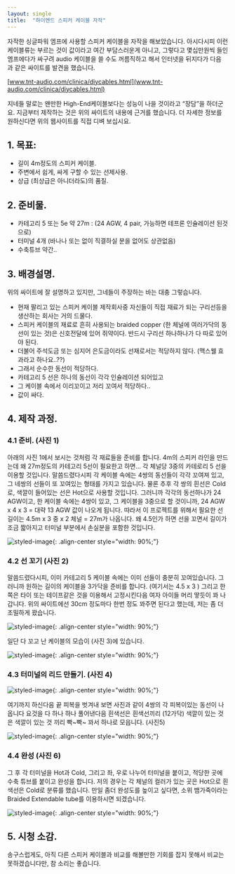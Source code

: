 ```yaml
---
layout: single
title:  "하이엔드 스피커 케이블 자작"
---
```


자작한 싱글파워 엠프에 사용할 스피커 케이블을 자작을 해보았습니다. 아시다시피 이런 케이블류는 부르는 것이 값이라고 여간 부담스러운게 아니고, 그렇다고 몇십만원씩 들인 엠프에다가 싸구려 audio 케이블을 쓸 수도 꺼름직하고 해서 인터넷을 뒤지다가 다음 과 같은 싸이트를 발견을 했습니다.

[www.tnt-audio.com/clinica/diycables.html](www.tnt-audio.com/clinica/diycables.html)

지네들 말로는 왠만한 High-End케이블보다는 성능이 나을 것이라고 “장담”을 하더군요.
지금부터 제작하는 것은 위의 싸이트의 내용에 근거를 했습니다.
더 자세한 정보를 원하신다면 위의 웹사이트를 직접 디벼 보십시요.

## 1. 목표: 
- 길이 4m정도의 스피커 케이블.
- 주변에서 쉽게, 싸게 구할 수 있는 선제사용.
- 상급 (최상급은 아니더라도)의 품질.

## 2. 준비물.
- 카테고리 5 또는 5e 약 27m : (24 AGW, 4 pair, 가능하면 테프론 인슐레이션 된것으로)
- 터미널 4개 (바나나 또는 없이 직결하실 분을 없어도 상관없음)
- 수축튜브 약간..

## 3. 배경설명.
위의 싸이트에 잘 설명하고 있지만, 그네들이 주장하는 바는 대충 그렇습니다.
- 현재 팔리고 있는 스피커 케이블 제작회사중 자신들이 직접 재료가 되는 구리선등을 생산하는 회사는 거의 드물다.
- 스피커 케이블의 재료로 흔히 사용되는 braided copper (한 체널에 여러가닥의 동선이 있는 것)은 신호전달에 있어 쥐약이다. 반드시 구리선 하나하나가 다 따로 있어야 된다.
- 더불어 주석도금 또는 심지어 은도금이라도 선재로서는 적당하지 않다. (맥스웰 효과라고 하나요..??)
- 그래서 순수한 동선이 적당하다.
- 카테고리 5 선은 하나의 동선이 각각 인슐레이션 되어있고
- 그 케이블 속에서 이리꼬이고 저리 꼬여서 적당하다..
- 값이 싸다.

## 4. 제작 과정.
### 4.1 준비. (사진 1)
아래의 사진 1에서 보시는 것처럼 각 재료들을 준비를 합니다. 4m의 스피커 라인을 만드는데 왜 27m정도의 카테고리 5선이 필요한고 하면…
각 체널당 3중의 카테로리 5 선을 이용할 것입니다. 말씀드렸다시피 각 케이블 속에는 4쌍의 동선들이 각각 꼬여져 있고, 그 네쌍의 선들이 또 꼬여있는 형태를 가지고 있습니다.
물론 추후 각 쌍의 흰선은 Cold로, 색깔이 들어있는 선은 Hot으로 사용할 것입니다.
그러니까 각각의 동선하나가 24 AGW이고, 한 케이블 속에는 4쌍이 있고, 그 케이블을 3중으로 할 것이니까, 24 AGW x 4 x 3 = 대략 13 AGW 값이 나오게 됩니다.
따라서 이 프로젝트를 위해서 필요한 선길이는 4.5m x 3 중 x 2 체널 = 27m가 나옵니다.
왜 4.5인가 하면 선을 꼬면서 길이가 조금 짧아지고 터미널 부분에서 손실분을 포함한 것입니다.

![styled-image](/assets/images/2004-10-02/2004-10-02-01.jpg){: .align-center style="width: 90%;"}



### 4.2 선 꼬기 (사진 2)

말씀드렸다시피, 이미 카테고리 5 케이블 속에는 이미 선들이 충분히 꼬여있습니다.
그러니까 원하는 길이의 케이블을 3가닥을 준비를 합니다. (여기서는 4.5 x 3 )
그리고 한쪽은 타이 또는 테이프같은 것을 이용해서 고정시킨다음 여자 아이들 머리 땋듯이 꽈 나갑니다.
위의 싸이트에선 30cm 정도마다 한번 정도 꽈주면 된다고 했는데, 저는 좀 더 조밀하게 꽜습니다.

![styled-image](/assets/images/2004-10-02/2004-10-02-02.jpg){: .align-center style="width: 90%;"}

일단 다 꼬고 난 케이블의 모습이 (사진 3)에 있습니다.

![styled-image](/assets/images/2004-10-02/2004-10-02-03.jpg){: .align-center style="width: 90%;"}

### 4.3 터미널의 리드 만들기. (사진 4)

![styled-image](/assets/images/2004-10-02/2004-10-02-04.jpg){: .align-center style="width: 90%;"}

여기까지 하신다음 끝 피복을 벗겨내 보면 사진과 같이 4쌍의 각 피복이있는 동선이 나옵니다 요것을 다 하나 하나 풀어낸다음 흰색선은 흰색선끼리 (12가닥) 색깔이 있는 것은 색깔이 있는 것 끼리 빡~빡~ 꽈서 하나로 모읍니다. (사진5)

![styled-image](/assets/images/2004-10-02/2004-10-02-05.jpg){: .align-center style="width: 90%;"}

### 4.4 완성 (사진 6)


그 후 각 터미널을 Hot과 Cold, 그리고 좌, 우로 나누어 터미널을 붙이고, 적당한 곳에 수축 튜브를 붙이고 완성을 합니다.
저의 경우는 각 체널의 컬러가 있는 곳은 Hot으로 흰색선은 Cold로 분류를 했습니다.
만일 좀더 완성도를 높이고 싶다면, 소위 뱀가죽이라는 Braided Extendable tube를 이용하시면 되겠습니다.

![styled-image](/assets/images/2004-10-02/2004-10-02-06.jpg){: .align-center style="width: 90%;"}

## 5. 시청 소감.
송구스럽게도, 아직 다른 스피커 케이블과 비교를 해볼만한 기회를 잡지 못해서 비교는 못하겠습니다만, 참 소리는 좋습니다.
